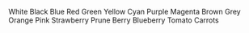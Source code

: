 White
Black
Blue
Red
Green
Yellow
Cyan
Purple
Magenta
Brown
Grey
Orange
Pink
Strawberry
Prune
Berry
Blueberry
Tomato
Carrots